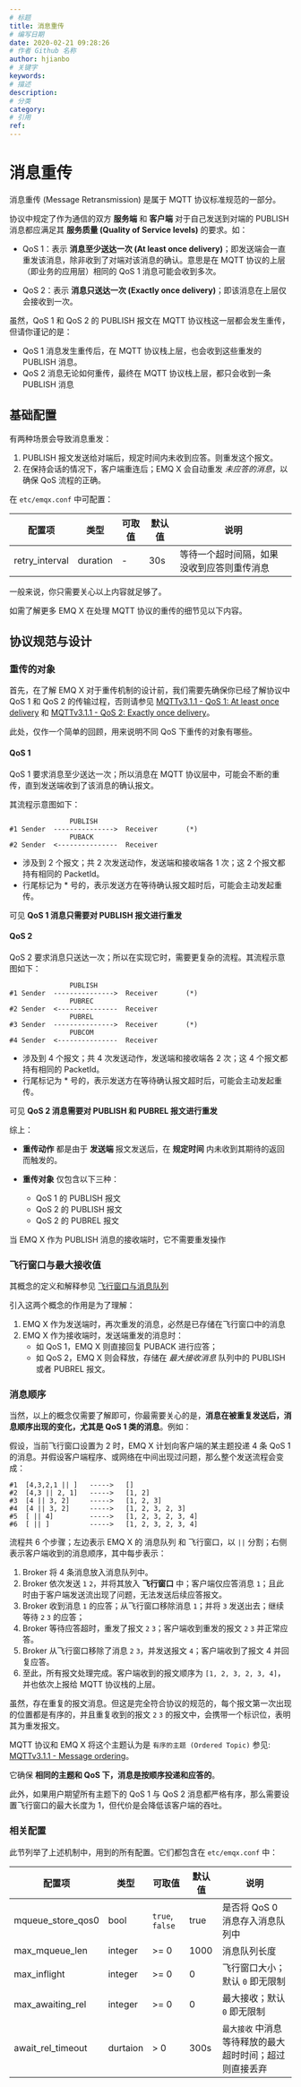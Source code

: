 ```yaml
---
# 标题
title: 消息重传
# 编写日期
date: 2020-02-21 09:28:26
# 作者 Github 名称
author: hjianbo
# 关键字
keywords:
# 描述
description:
# 分类
category: 
# 引用
ref:
---
```


# 消息重传

消息重传 (Message Retransmission) 是属于 MQTT 协议标准规范的一部分。

协议中规定了作为通信的双方 **服务端** 和 **客户端** 对于自己发送到对端的 PUBLISH 消息都应满足其 **服务质量 (Quality of Service levels)** 的要求。如：

- QoS 1：表示 **消息至少送达一次 (At least once delivery)**；即发送端会一直重发该消息，除非收到了对端对该消息的确认。意思是在 MQTT 协议的上层（即业务的应用层）相同的 QoS 1 消息可能会收到多次。

- QoS 2：表示 **消息只送达一次 (Exactly once delivery)**；即该消息在上层仅会接收到一次。

虽然，QoS 1 和 QoS 2 的 PUBLISH 报文在 MQTT 协议栈这一层都会发生重传，但请你谨记的是：

- QoS 1 消息发生重传后，在 MQTT 协议栈上层，也会收到这些重发的 PUBLISH 消息。
- QoS 2 消息无论如何重传，最终在 MQTT 协议栈上层，都只会收到一条 PUBLISH 消息

## 基础配置

有两种场景会导致消息重发：

1. PUBLISH 报文发送给对端后，规定时间内未收到应答。则重发这个报文。
2. 在保持会话的情况下，客户端重连后；EMQ X 会自动重发  *未应答的消息*，以确保 QoS 流程的正确。

在 `etc/emqx.conf` 中可配置：

| 配置项         | 类型      | 可取值 | 默认值  | 说明           |
| -------------- | --------- | ------ | ------- | -------------- |
| retry_interval | duration  | -      | 30s     | 等待一个超时间隔，如果没收到应答则重传消息 |


一般来说，你只需要关心以上内容就足够了。

如需了解更多 EMQ X 在处理 MQTT 协议的重传的细节见以下内容。

## 协议规范与设计

### 重传的对象

首先，在了解 EMQ X 对于重传机制的设计前，我们需要先确保你已经了解协议中 QoS 1 和 QoS 2 的传输过程，否则请参见 [MQTTv3.1.1 - QoS 1: At least once delivery](http://docs.oasis-open.org/mqtt/mqtt/v3.1.1/os/mqtt-v3.1.1-os.html#_Toc398718101) 和 [MQTTv3.1.1 - QoS 2: Exactly once delivery](http://docs.oasis-open.org/mqtt/mqtt/v3.1.1/os/mqtt-v3.1.1-os.html#_Toc398718102)。

此处，仅作一个简单的回顾，用来说明不同 QoS 下重传的对象有哪些。

#### QoS 1

QoS 1 要求消息至少送达一次；所以消息在 MQTT 协议层中，可能会不断的重传，直到发送端收到了该消息的确认报文。

其流程示意图如下：

```
               PUBLISH
#1 Sender  --------------->  Receiver       (*)
               PUBACK
#2 Sender  <---------------  Receiver
```

- 涉及到 2 个报文；共 2 次发送动作，发送端和接收端各 1 次；这 2 个报文都持有相同的 PacketId。
- 行尾标记为 * 号的，表示发送方在等待确认报文超时后，可能会主动发起重传。


可见 **QoS 1 消息只需要对 PUBLISH 报文进行重发**

#### QoS 2

QoS 2 要求消息只送达一次；所以在实现它时，需要更复杂的流程。其流程示意图如下：

```
               PUBLISH
#1 Sender  --------------->  Receiver       (*)
               PUBREC
#2 Sender  <---------------  Receiver
               PUBREL
#3 Sender  --------------->  Receiver       (*)
               PUBCOM
#4 Sender  <---------------  Receiver
```

- 涉及到 4 个报文；共 4 次发送动作，发送端和接收端各 2 次；这 4 个报文都持有相同的 PacketId。
- 行尾标记为 * 号的，表示发送方在等待确认报文超时后，可能会主动发起重传。

可见 **QoS 2 消息需要对 PUBLISH 和 PUBREL 报文进行重发**

综上：

- **重传动作** 都是由于 **发送端** 报文发送后，在 **规定时间** 内未收到其期待的返回而触发的。

- **重传对象** 仅包含以下三种：
    * QoS 1 的 PUBLISH 报文
    * QoS 2 的 PUBLISH 报文
    * QoS 2 的 PUBREL 报文

当 EMQ X 作为 PUBLISH 消息的接收端时，它不需要重发操作


### 飞行窗口与最大接收值

其概念的定义和解释参见 [飞行窗口与消息队列](inflight-window-and-message-queue.md#)

引入这两个概念的作用是为了理解：

1. EMQ X 作为发送端时，再次重发的消息，必然是已存储在飞行窗口中的消息
2. EMQ X 作为接收端时，发送端重发的消息时：
    - 如 QoS 1，EMQ X 则直接回复 PUBACK 进行应答；
    - 如 QoS 2，EMQ X 则会释放，存储在 *最大接收消息* 队列中的 PUBLISH 或者 PUBREL 报文。


### 消息顺序

当然，以上的概念仅需要了解即可，你最需要关心的是，**消息在被重复发送后，消息顺序出现的变化，尤其是 QoS 1 类的消息**。例如：

假设，当前飞行窗口设置为 2 时，EMQ X 计划向客户端的某主题投递 4 条 QoS 1 的消息。并假设客户端程序、或网络在中间出现过问题，那么整个发送流程会变成：

```
#1  [4,3,2,1 || ]   ----->   []
#2  [4,3 || 2, 1]   ----->   [1, 2]
#3  [4 || 3, 2]     ----->   [1, 2, 3]
#4  [4 || 3, 2]     ----->   [1, 2, 3, 2, 3]
#5  [ || 4]         ----->   [1, 2, 3, 2, 3, 4]
#6  [ || ]          ----->   [1, 2, 3, 2, 3, 4]
```

流程共 6 个步骤；左边表示 EMQ X 的 消息队列 和 飞行窗口，以 `||` 分割；右侧表示客户端收到的消息顺序，其中每步表示：

1. Broker 将 4 条消息放入消息队列中。
2. Broker 依次发送 `1` `2`，并将其放入 **飞行窗口** 中；客户端仅应答消息 `1`；且此时由于客户端发送流出现了问题，无法发送后续应答报文。
3. Broker 收到消息 `1` 的应答；从飞行窗口移除消息 `1`；并将 `3` 发送出去；继续等待 `2` `3` 的应答；
4. Broker 等待应答超时，重发了报文 `2` `3`；客户端收到重发的报文 `2` `3` 并正常应答。
5. Broker 从飞行窗口移除了消息 `2` `3`，并发送报文 `4`；客户端收到了报文 4 并回复应答。
6. 至此，所有报文处理完成。客户端收到的报文顺序为 `[1, 2, 3, 2, 3, 4]`，并也依次上报给 MQTT 协议栈的上层。

虽然，存在重复的报文消息。但这是完全符合协议的规范的，每个报文第一次出现的位置都是有序的，并且重复收到的报文 `2` `3` 的报文中，会携带一个标识位，表明其为重发报文。

MQTT 协议和 EMQ X 将这个主题认为是 `有序的主题 (Ordered Topic)` 参见: [MQTTv3.1.1 - Message ordering](http://docs.oasis-open.org/mqtt/mqtt/v3.1.1/os/mqtt-v3.1.1-os.html#_Toc398718105)。

它确保 **相同的主题和 QoS 下，消息是按顺序投递和应答的**。

此外，如果用户期望所有主题下的 QoS 1 与 QoS 2 消息都严格有序，那么需要设置飞行窗口的最大长度为 1，但代价是会降低该客户端的吞吐。


### 相关配置

此节列举了上述机制中，用到的所有配置。它们都包含在 `etc/emqx.conf` 中：

| 配置项             | 类型     | 可取值            | 默认值 | 说明                                                    |
| ----------------- | -------- | --------------- | ------ | ------------------------------------------------------- |
| mqueue_store_qos0 | bool     | `true`, `false` | true   | 是否将 QoS 0 消息存入消息队列中                          |
| max_mqueue_len    | integer  | >= 0            | 1000   | 消息队列长度                                            |
| max_inflight      | integer  | >= 0            | 0      | 飞行窗口大小；默认 `0` 即无限制                         |
| max_awaiting_rel  | integer  | >= 0            | 0      | 最大接收；默认 `0` 即无限制                             |
| await_rel_timeout | durtaion | >  0            | 300s   | `最大接收` 中消息等待释放的最大超时时间；超过则直接丢弃 |
